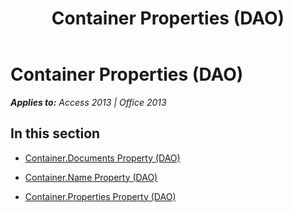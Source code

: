 ﻿---
title: Container Properties (DAO)
TOCTitle: Properties
ms:assetid: 78edc02d-68a9-4e9c-84ff-f77cf6ff2754
ms:mtpsurl: https://msdn.microsoft.com/en-us/library/Dn161089(v=office.15)
ms:contentKeyID: 52073051
ms.date: 09/18/2015
mtps_version: v=office.15
---

# Container Properties (DAO)


_**Applies to:** Access 2013 | Office 2013_

## In this section

  - [Container.Documents Property (DAO)](container-documents-property-dao.md)

  - [Container.Name Property (DAO)](container-name-property-dao.md)

  - [Container.Properties Property (DAO)](container-properties-property-dao.md)

